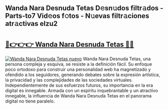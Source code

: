 ## Wanda Nara Desnuda Tetas D𝚎sn𝚞dos filtr𝚊dos - Parts-to7 Vid𝚎os f𝚘tos - N𝚞evas filtr𝚊ciones atr𝚊ctivas elzu2

# <h2><a href="http://mb3pezw.tromn.icu/?c=Wanda+Nara+Desnuda+Tetas">🔗👉👉👉 Wanda Nara Desnuda Tetas 🔗🔗</a></h2>

[![Wanda Nara Desnuda Tetas nuevo](https://i.imgur.com/pEAQMta.gif)](http://mb3pezw.tromn.icu/?c=Wanda+Nara+Desnuda+Tetas)
Wanda Nara Desnuda Tetas, una persona compleja y esquiva, se resiste a la definición fácil. Su enfoque poco ortodoxo para construir una personalidad web ha magnetizado y ofendido a los seguidores, generando debates sobre la expresión artística, la privacidad y las complejidades de las sociedades virtuales. Independientemente de sus esfuerzos futuros, su importancia en la era digital es innegable. Armada con un espíritu inquebrantable y un atractivo innegable, la influencia de Wanda Nara Desnuda Tetas en el panorama digital no tiene paralelo.
